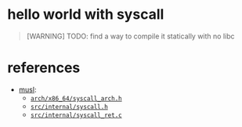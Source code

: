 # hello world with syscall

> [WARNING]
> TODO: find a way to compile it statically with no libc

# references

- [musl](https://musl.libc.org/):
    - [`arch/x86_64/syscall_arch.h`](https://github.com/kraj/musl/blob/master/arch/x86_64/syscall_arch.h)
    - [`src/internal/syscall.h`](https://github.com/kraj/musl/blob/master/src/internal/syscall.h)
    - [`src/internal/syscall_ret.c`](https://github.com/kraj/musl/blob/master/src/internal/syscall_ret.c)